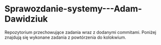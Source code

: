 # Sprawozdanie-systemy---Adam-Dawidziuk
Repozytorium przechowujące zadania wraz z dodanymi commitami.
Poniżej znajdują się wykonane zadania z powtórzenia do kolokwium.

